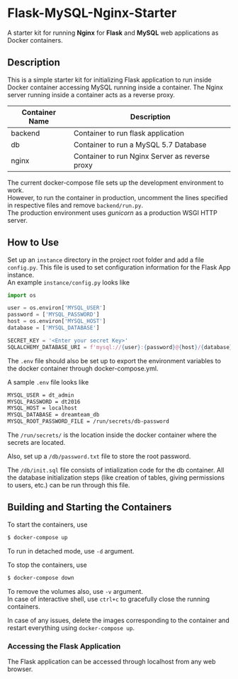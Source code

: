 # Flask-MySQL-Nginx-Starter

A starter kit for running **Nginx** for **Flask** and **MySQL** web applications as Docker containers.  

## Description

This is a simple starter kit for initializing Flask application to run inside Docker container accessing MySQL running inside a container. The Nginx server running inside a container acts as a reverse proxy.  

| Container Name    | Description                                     |
|-------------------|-------------------------------------------------|
| backend           | Container to run flask application              |
| db                | Container to run a MySQL 5.7 Database           |
| nginx             | Container to run Nginx Server as reverse proxy  |  

The current docker-compose file sets up the development environment to work.  
However, to run the container in production, uncomment the lines specified in respective files and remove `backend/run.py`.  
The production environment uses *gunicorn* as a production WSGI HTTP server.  

## How to Use

Set up an `instance` directory in the project root folder and add a file `config.py`. This file is used to set configuration information for the Flask App instance.  
An example `instance/config.py` looks like

```python
import os

user = os.environ['MYSQL_USER']
password = ['MYSQL_PASSWORD']
host = os.environ['MYSQL_HOST']
database = ['MYSQL_DATABASE']

SECRET_KEY = '<Enter your secret Key>'
SQLALCHEMY_DATABASE_URI = f'mysql://{user}:{password}@{host}/{database}'
```

The `.env` file should also be set up to export the environment variables to the docker container through docker-compose.yml.  

A sample `.env` file looks like  

```txt
MYSQL_USER = dt_admin
MYSQL_PASSWORD = dt2016
MYSQL_HOST = localhost
MYSQL_DATABASE = dreamteam_db
MYSQL_ROOT_PASSWORD_FILE = /run/secrets/db-password
```

The `/run/secrets/` is the location inside the docker container where the secrets are located.  

Also, set up a `/db/password.txt` file to store the root password.  

The `/db/init.sql` file consists of intialization code for the db container. All the database initialization steps (like creation of tables, giving permissions to users, etc.) can be run through this file.  

## Building and Starting the Containers

To start the containers, use

```bash
$ docker-compose up
```

To run in detached mode, use `-d` argument.  

To stop the containers, use

```bash
$ docker-compose down
```

To remove the volumes also, use `-v` argument.  
In case of interactive shell, use `ctrl+c` to gracefully close the running containers.

In case of any issues, delete the images corresponding to the container and restart everything using `docker-compose up`.  

### Accessing the Flask Application

The Flask application can be accessed through localhost from any web browser.  
